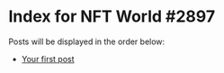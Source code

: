 # Index for NFT World #2897
Posts will be displayed in the order below:

- [Your first post](./001-first.md)

